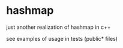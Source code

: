 # hashmap
just another realization of hashmap in c++

see examples of usage in tests (public* files)
